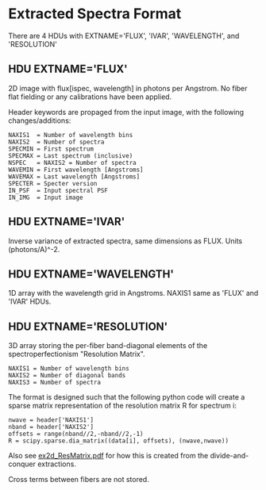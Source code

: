 Extracted Spectra Format
========================

There are 4 HDUs with EXTNAME='FLUX', 'IVAR', 'WAVELENGTH', and 'RESOLUTION'

## HDU EXTNAME='FLUX' ##

2D image with flux[ispec, wavelength] in photons per Angstrom.
No fiber flat fielding or any calibrations have been applied.

Header keywords are propaged from the input image, with the following changes/additions:

    NAXIS1  = Number of wavelength bins
    NAXIS2  = Number of spectra
    SPECMIN = First spectrum
    SPECMAX = Last spectrum (inclusive)
    NSPEC   = NAXIS2 = Number of spectra
    WAVEMIN = First wavelength [Angstroms]
    WAVEMAX = Last wavelength [Angstroms]
    SPECTER = Specter version
    IN_PSF  = Input spectral PSF
    IN_IMG  = Input image

## HDU EXTNAME='IVAR' ##

Inverse variance of extracted spectra, same dimensions as FLUX.
Units (photons/A)^-2.

## HDU EXTNAME='WAVELENGTH' ##

1D array with the wavelength grid in Angstroms.  NAXIS1 same as
'FLUX' and 'IVAR' HDUs.

## HDU EXTNAME='RESOLUTION' ##

3D array storing the per-fiber band-diagonal elements of the spectroperfectionism "Resolution Matrix".

    NAXIS1 = Number of wavelength bins
    NAXIS2 = Number of diagonal bands
    NAXIS3 = Number of spectra
    
The format is designed such that the following python code will create a sparse matrix representation of the resolution matrix R for spectrum i:

    nwave = header['NAXIS1']
    nband = header['NAXIS2']
    offsets = range(nband//2,-nband//2,-1)
    R = scipy.sparse.dia_matrix((data[i], offsets), (nwave,nwave))
    
Also see [ex2d_ResMatrix.pdf](ex2d_ResMatrix.pdf) for how this is created from the divide-and-conquer extractions.

Cross terms between fibers are not stored.
